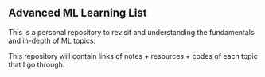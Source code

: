 ## Advanced ML Learning List

This is a personal repository to revisit and understanding the fundamentals and in-depth of ML topics.

This repository will contain links of notes + resources + codes of each topic that I go through.

